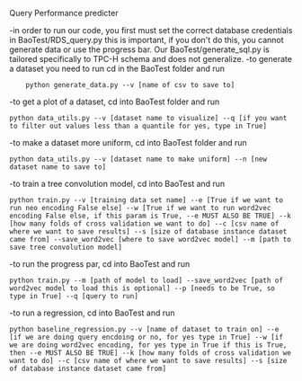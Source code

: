 Query Performance predicter

-in order to run our code, you first must set the correct database credentials in BaoTest/RDS_query.py this is important, if you don't do this, you cannot generate data or use the progress bar. Our BaoTest/generate_sql.py is tailored specifically to TPC-H schema and does not generalize.
-to generate a dataset you need to run cd in the BaoTest folder and run 
```
    python generate_data.py --v [name of csv to save to]
```
-to get a plot of a dataset, cd into BaoTest folder and run 
```
python data_utils.py --v [dataset name to visualize] --q [if you want to filter out values less than a quantile for yes, type in True] 
```

-to make a dataset more uniform, cd into BaoTest folder and run 
```
python data_utils.py --v [dataset name to make uniform] --n [new dataset name to save to]
```

-to train a tree convolution model, cd into BaoTest and run 
```
python train.py --v [training data set name] --e [True if we want to run neo encoding False else] --w [True if we want to run word2vec encoding False else, if this param is True, --e MUST ALSO BE TRUE] --k [how many folds of cross validation we want to do] --c [csv name of where we want to save results] --s [size of database instance dataset came from] --save_word2vec [where to save word2vec model] --m [path to save tree convolution model] 
```

-to run the progress par, cd into BaoTest and run 
```
python train.py --m [path of model to load] --save_word2vec [path of word2vec model to load this is optional] --p [needs to be True, so type in True] --q [query to run]
```

-to run a regression, cd into BaoTest and run 
```
python baseline_regression.py --v [name of dataset to train on] --e [if we are doing query encdoing or no, for yes type in True] --w [if we are doing word2vec encoding, for yes type in True if this is True, then --e MUST ALSO BE TRUE] --k [how many folds of cross validation we want to do] --c [csv name of where we want to save results] --s [size of database instance dataset came from]
```